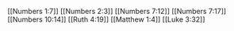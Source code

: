 [[Numbers 1:7]]
[[Numbers 2:3]]
[[Numbers 7:12]]
[[Numbers 7:17]]
[[Numbers 10:14]]
[[Ruth 4:19]]
[[Matthew 1:4]]
[[Luke 3:32]]
